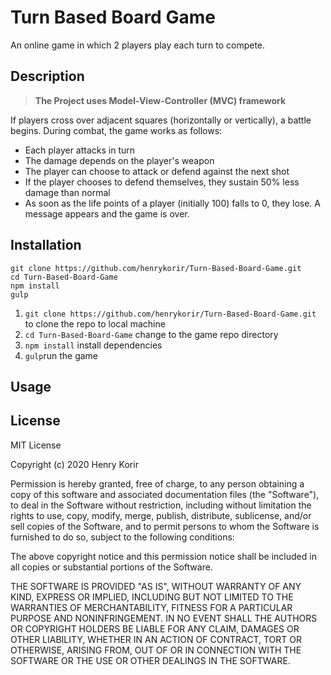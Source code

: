 # Turn Based Board Game
An online game in which 2 players play each turn to compete. 
## Description
> **The Project uses Model-View-Controller (MVC) framework** 

If players cross over adjacent squares (horizontally or vertically), a battle begins.
During combat, the game works as follows:
- Each player attacks in turn
- The damage depends on the player's weapon
- The player can choose to attack or defend against the next shot
- If the player chooses to defend themselves, they sustain 50% less damage than normal
- As soon as the life points of a player (initially 100) falls to 0, they lose. A message appears and the game is over.
## Installation
```
git clone https://github.com/henrykorir/Turn-Based-Board-Game.git
cd Turn-Based-Board-Game
npm install
gulp
```
1. `git clone https://github.com/henrykorir/Turn-Based-Board-Game.git` to clone the repo to local machine
2. `cd Turn-Based-Board-Game` change to the game repo directory
3. `npm install` install dependencies
4. `gulp`run the game
## Usage
## License
MIT License

Copyright (c) 2020 Henry Korir

Permission is hereby granted, free of charge, to any person obtaining a copy
of this software and associated documentation files (the "Software"), to deal
in the Software without restriction, including without limitation the rights
to use, copy, modify, merge, publish, distribute, sublicense, and/or sell
copies of the Software, and to permit persons to whom the Software is
furnished to do so, subject to the following conditions:

The above copyright notice and this permission notice shall be included in all
copies or substantial portions of the Software.

THE SOFTWARE IS PROVIDED "AS IS", WITHOUT WARRANTY OF ANY KIND, EXPRESS OR
IMPLIED, INCLUDING BUT NOT LIMITED TO THE WARRANTIES OF MERCHANTABILITY,
FITNESS FOR A PARTICULAR PURPOSE AND NONINFRINGEMENT. IN NO EVENT SHALL THE
AUTHORS OR COPYRIGHT HOLDERS BE LIABLE FOR ANY CLAIM, DAMAGES OR OTHER
LIABILITY, WHETHER IN AN ACTION OF CONTRACT, TORT OR OTHERWISE, ARISING FROM,
OUT OF OR IN CONNECTION WITH THE SOFTWARE OR THE USE OR OTHER DEALINGS IN THE
SOFTWARE.
